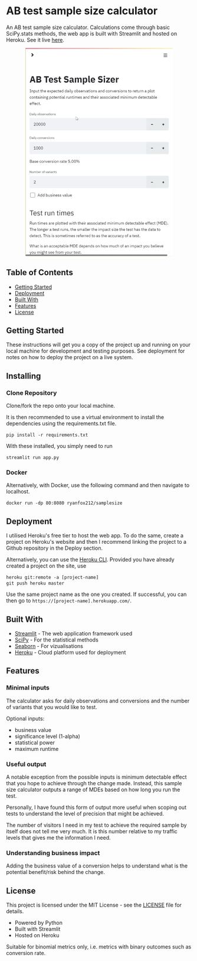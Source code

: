 # AB test sample size calculator

An AB test sample size calculator. Calculations come through basic SciPy.stats methods, the web app is built with Streamlit and hosted on Heroku. See it live [here](https://abtestsamplesize.herokuapp.com/).

<p align="center">
  <img src="./img/samplesize-demofull.gif" width="400px">
</p>

## Table of Contents

- [Getting Started](#getting-started)
- [Deployment](#deployment)
- [Built With](#built-with)
- [Features](#features)
- [License](#license)

## Getting Started

These instructions will get you a copy of the project up and running on your local machine for development and testing purposes. See deployment for notes on how to deploy the project on a live system.

## Installing

### Clone Repository

Clone/fork the repo onto your local machine.

It is then recommended to use a virtual environment to install the dependencies using the requirements.txt file.

```cli
pip install -r requirements.txt
```

With these installed, you simply need to run

```cli
streamlit run app.py
```

### Docker

Alternatively, with Docker, use the following command and then navigate to localhost.

```
docker run -dp 80:8080 ryanfox212/samplesize
```

## Deployment

I utilised Heroku's free tier to host the web app. To do the same, create a project on Heroku's website and then I recommend linking the project to a Github repository in the Deploy section.

Alternatively, you can use the [Heroku CLI](https://devcenter.heroku.com/articles/heroku-cli). Provided you have already created a project on the site, use

```cli
heroku git:remote -a [project-name]
git push heroku master
```

Use the same project name as the one you created. If successful, you can then go to `https://[project-name].herokuapp.com/`.

## Built With

- [Streamlit](https://www.streamlit.io/) - The web application framework used
- [SciPy](https://www.scipy.org/) - For the statistical methods
- [Seaborn](https://seaborn.pydata.org/) - For vizualisations
- [Heroku](https://heroku.com/) - Cloud platform used for deployment

## Features

### Minimal inputs

The calculator asks for daily observations and conversions and the number of variants that you would like to test.

Optional inputs:

- business value
- significance level (1-alpha)
- statistical power
- maximum runtime

### Useful output

A notable exception from the possible inputs is minimum detectable effect that you hope to achieve through the change made. Instead, this sample size calculator outputs a range of MDEs based on how long you run the test.

Personally, I have found this form of output more useful when scoping out tests to understand the level of precision that might be achieved.

The number of visitors I need in my test to achieve the required sample by itself does not tell me very much. It is this number relative to my traffic levels that gives me the information I need.

### Understanding business impact

Adding the business value of a conversion helps to understand what is the potential benefit/risk behind the change.

## License

This project is licensed under the MIT License - see the [LICENSE](LICENSE) file for details.

- Powered by Python
- Built with Streamlit
- Hosted on Heroku

Suitable for binomial metrics only, i.e. metrics with binary outcomes such as conversion rate.
